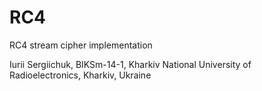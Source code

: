 RC4
===

RC4 stream cipher implementation

Iurii Sergiichuk, BIKSm-14-1, Kharkiv National University of Radioelectronics, Kharkiv, Ukraine
